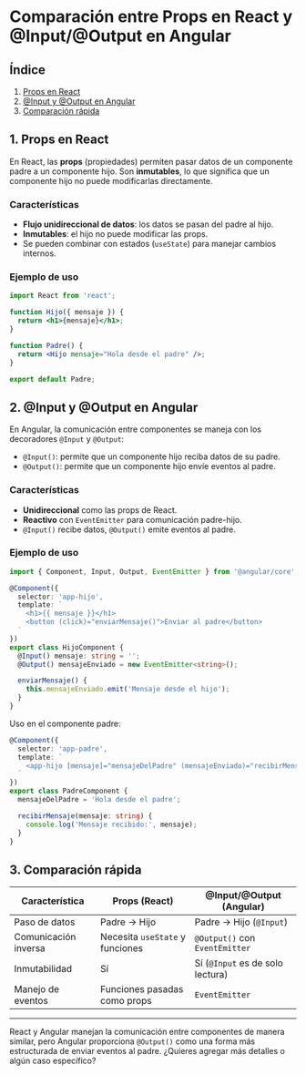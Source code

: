 # Comparación entre Props en React y @Input/@Output en Angular

## Índice
1. [Props en React](#props-en-react)
2. [@Input y @Output en Angular](#input-y-output-en-angular)
3. [Comparación rápida](#comparación-rápida)

## 1. Props en React
En React, las **props** (propiedades) permiten pasar datos de un componente padre a un componente hijo. Son **inmutables**, lo que significa que un componente hijo no puede modificarlas directamente.

### Características
- **Flujo unidireccional de datos**: los datos se pasan del padre al hijo.
- **Inmutables**: el hijo no puede modificar las props.
- Se pueden combinar con estados (`useState`) para manejar cambios internos.

### Ejemplo de uso
```jsx
import React from 'react';

function Hijo({ mensaje }) {
  return <h1>{mensaje}</h1>;
}

function Padre() {
  return <Hijo mensaje="Hola desde el padre" />;
}

export default Padre;
```

## 2. @Input y @Output en Angular
En Angular, la comunicación entre componentes se maneja con los decoradores `@Input` y `@Output`:
- `@Input()`: permite que un componente hijo reciba datos de su padre.
- `@Output()`: permite que un componente hijo envíe eventos al padre.

### Características
- **Unidireccional** como las props de React.
- **Reactivo** con `EventEmitter` para comunicación padre-hijo.
- `@Input()` recibe datos, `@Output()` emite eventos al padre.

### Ejemplo de uso
```typescript
import { Component, Input, Output, EventEmitter } from '@angular/core';

@Component({
  selector: 'app-hijo',
  template: `
    <h1>{{ mensaje }}</h1>
    <button (click)="enviarMensaje()">Enviar al padre</button>
  `
})
export class HijoComponent {
  @Input() mensaje: string = '';
  @Output() mensajeEnviado = new EventEmitter<string>();

  enviarMensaje() {
    this.mensajeEnviado.emit('Mensaje desde el hijo');
  }
}
```

Uso en el componente padre:
```typescript
@Component({
  selector: 'app-padre',
  template: `
    <app-hijo [mensaje]="mensajeDelPadre" (mensajeEnviado)="recibirMensaje($event)"></app-hijo>
  `
})
export class PadreComponent {
  mensajeDelPadre = 'Hola desde el padre';

  recibirMensaje(mensaje: string) {
    console.log('Mensaje recibido:', mensaje);
  }
}
```

## 3. Comparación rápida

| Característica  | Props (React) | @Input/@Output (Angular) |
|---------------|--------------|-------------------------|
| Paso de datos | Padre → Hijo | Padre → Hijo (`@Input`) |
| Comunicación inversa | Necesita `useState` y funciones | `@Output()` con `EventEmitter` |
| Inmutabilidad | Sí | Sí (`@Input` es de solo lectura) |
| Manejo de eventos | Funciones pasadas como props | `EventEmitter` |

---

React y Angular manejan la comunicación entre componentes de manera similar, pero Angular proporciona `@Output()` como una forma más estructurada de enviar eventos al padre. ¿Quieres agregar más detalles o algún caso específico?
